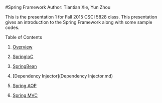 #Spring Framework
Author: Tiantian Xie, Yun Zhou 


This is the presentation 1 for Fall 2015 CSCI 5828 class. This presentation gives an introduction to the Spring Framework along with some sample codes.
  

Table of Contents    

1. [Overview](Overview.md)

2. [SpringIoC](SpringIoC.md)

3. [SpringBean](SpringBean.md)

4. [Dependency Injector](Dependency Injector.md)

5. [Spring AOP](SpringAOP.md)

6. [Spring MVC](Spring_mvc.md)